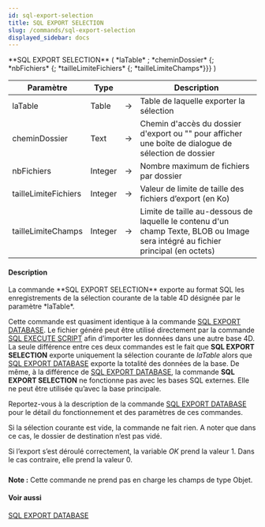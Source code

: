 ```yaml
---
id: sql-export-selection
title: SQL EXPORT SELECTION
slug: /commands/sql-export-selection
displayed_sidebar: docs
---
```


<!--REF #_command_.SQL EXPORT SELECTION.Syntax-->**SQL EXPORT SELECTION** ( *laTable* ; *cheminDossier* {; *nbFichiers* {; *tailleLimiteFichiers* {; *tailleLimiteChamps*}}} )<!-- END REF-->
<!--REF #_command_.SQL EXPORT SELECTION.Params-->
| Paramètre | Type |  | Description |
| --- | --- | --- | --- |
| laTable | Table | &#8594;  | Table de laquelle exporter la sélection |
| cheminDossier | Text | &#8594;  | Chemin d'accès du dossier d'export ou "" pour afficher une boîte de dialogue de sélection de dossier |
| nbFichiers | Integer | &#8594;  | Nombre maximum de fichiers par dossier |
| tailleLimiteFichiers | Integer | &#8594;  | Valeur de limite de taille des fichiers d’export (en Ko) |
| tailleLimiteChamps | Integer | &#8594;  | Limite de taille au-dessous de laquelle le contenu d'un champ Texte, BLOB ou Image sera intégré au fichier principal (en octets) |

<!-- END REF-->

#### Description 

<!--REF #_command_.SQL EXPORT SELECTION.Summary-->La commande **SQL EXPORT SELECTION** exporte au format SQL les enregistrements de la sélection courante de la table 4D désignée par le paramètre *laTable*.<!-- END REF--> 

Cette commande est quasiment identique à la commande [SQL EXPORT DATABASE](sql-export-database.md). Le fichier généré peut être utilisé directement par la commande [SQL EXECUTE SCRIPT](sql-execute-script.md) afin d’importer les données dans une autre base 4D. La seule différence entre ces deux commandes est le fait que **SQL EXPORT SELECTION** exporte uniquement la sélection courante de *laTable* alors que [SQL EXPORT DATABASE](sql-export-database.md) exporte la totalité des données de la base. De même, à la différence de [SQL EXPORT DATABASE](sql-export-database.md), la commande **SQL EXPORT SELECTION** ne fonctionne pas avec les bases SQL externes. Elle ne peut être utilisée qu’avec la base principale. 

Reportez-vous à la description de la commande [SQL EXPORT DATABASE](sql-export-database.md) pour le détail du fonctionnement et des paramètres de ces commandes.

Si la sélection courante est vide, la commande ne fait rien. A noter que dans ce cas, le dossier de destination n’est pas vidé. 

Si l’export s’est déroulé correctement, la variable *OK* prend la valeur 1\. Dans le cas contraire, elle prend la valeur 0\. 

##### 

**Note :** Cette commande ne prend pas en charge les champs de type Objet.

#### Voir aussi 

[SQL EXPORT DATABASE](sql-export-database.md)  